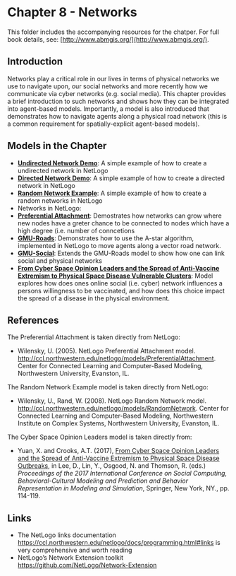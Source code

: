 # Chapter 8 - Networks

This folder includes the accompanying resources for the chatper. For full book details, see: [http://www.abmgis.org/](http://www.abmgis.org/).

## Introduction

Networks play a critical role in our lives in terms of physical networks we use to navigate upon, our social networks and more recently how we communicate via cyber networks (e.g. social media). This chapter provides a brief introduction to such networks and shows how they can be integrated into agent-based models. Importantly, a model is also introduced that demonstrates how to navigate agents along a physical road network (this is a common requirement for spatially-explicit agent-based models). 

## Models in the Chapter

* **[Undirected Network Demo](Models)**: A simple example of how to create a undirected network in NetLogo
* **[Directed Network Demo](Models)**: A simple example of how to create a directed network in NetLogo
* **[Random Network Example](Models)**: A simple example of how to create a random networks in NetLogo
* Networks in NetLogo:
* **[Preferential Attachment](Models)**: Demostrates how networks can grow where new nodes have a greter chance to be connected to nodes which have a high degree (i.e. number of conncetions
* **[GMU-Roads](Models/GMU-Roads)**: Demonstrates how to use the A-star algorithm, implemented in NetLogo to move agents along a vector road network.
* **[GMU-Social](Models/GMU-Social)**: Extends the GMU-Roads model to show how one can link social and physical networks 
* **[From Cyber Space Opinion Leaders and the Spread of Anti-Vaccine Extremism to Physical Space Disease Vulnerable Clusters](Models)**: Model explores how does ones online social (i.e. cyber) network influences a persons willingness to be vaccinated, and how does this choice impact the spread of a disease in the physical environment.

## References

The Preferential Attachment is taken directly from NetLogo:

* Wilensky, U. (2005). NetLogo Preferential Attachment model. <http://ccl.northwestern.edu/netlogo/models/PreferentialAttachment>. Center for Connected Learning and Computer-Based Modeling, Northwestern University, Evanston, IL.

The Random Network Example model is taken directly from NetLogo:

* Wilensky, U., Rand, W. (2008). NetLogo Random Network model. <http://ccl.northwestern.edu/netlogo/models/RandomNetwork>. Center for Connected Learning and Computer-Based Modeling, Northwestern Institute on Complex Systems, Northwestern University, Evanston, IL.

The Cyber Space Opinion Leaders model is taken directly from:

* Yuan, X. and Crooks, A.T. (2017), [From Cyber Space Opinion Leaders and the Spread of Anti-Vaccine Extremism to Physical Space Disease Outbreaks](https://link.springer.com/chapter/10.1007/978-3-319-60240-0_14), in Lee, D., Lin, Y., Osgood, N. and Thomson, R. (eds.) *Proceedings of the 2017 International Conference on Social Computing, Behavioral-Cultural Modeling and Prediction and Behavior Representation in Modeling and Simulation*, Springer, New York, NY., pp. 114-119.

## Links

* The NetLogo links documentation <https://ccl.northwestern.edu/netlogo/docs/programming.html#links> is very comprehensive and worth reading
* NetLogo’s Network Extension toolkit <https://github.com/NetLogo/Network-Extension>
